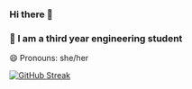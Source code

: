 ### Hi there 👋
### 🔭 I am a third year engineering student
😄 Pronouns: she/her

[![GitHub Streak](https://github-readme-streak-stats.herokuapp.com?user=MunazaArshad&theme=dark)](https://git.io/streak-stats)
<!--
**MunazaArshad/MunazaArshad** is a ✨ _special_ ✨ repository because its `README.md` (this file) appears on your GitHub profile.

Here are some ideas to get you started:

- 🔭 I’m currently working on ...
- 🌱 I’m currently learning ...
- 👯 I’m looking to collaborate on ...
- 🤔 I’m looking for help with ...
- 💬 Ask me about ...
- 📫 How to reach me: ...
- 😄 Pronouns: ...
- ⚡ Fun fact: ...
-->
